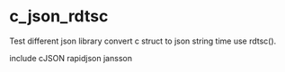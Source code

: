 # c_json_rdtsc

Test different json library convert c struct to json string time use rdtsc().

include cJSON rapidjson jansson